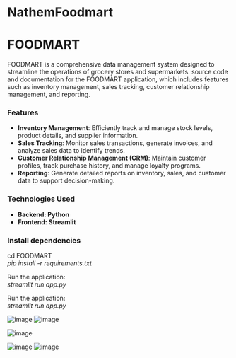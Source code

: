 # NathemFoodmart
# FOODMART
FOODMART is a comprehensive data management system designed to streamline the operations of grocery stores and supermarkets.
source code and documentation for the FOODMART application, which includes features such as inventory management, sales tracking, customer relationship management, and reporting.

### Features

- **Inventory Management**: Efficiently track and manage stock levels, product details, and supplier information.
- **Sales Tracking**: Monitor sales transactions, generate invoices, and analyze sales data to identify trends.
- **Customer Relationship Management (CRM)**: Maintain customer profiles, track purchase history, and manage loyalty programs.
- **Reporting**: Generate detailed reports on inventory, sales, and customer data to support decision-making.

### Technologies Used

- **Backend: Python**
- **Frontend: Streamlit**

### Install dependencies
cd FOODMART  
_pip install -r requirements.txt_

Run the application:  
_streamlit run app.py_

Run the application:  
_streamlit run app.py_

![image](https://github.com/user-attachments/assets/676d94e6-a1e7-4f2f-b804-0d166b78ffa6)
![image](https://github.com/user-attachments/assets/a4cc5631-61a1-4505-a7bf-4a330f9a9c38)

![image](https://github.com/user-attachments/assets/2a0114fe-ad28-4ee8-a2b8-7031406d1f79)

![image](https://github.com/user-attachments/assets/2937b0d6-8c18-445c-a7ba-f0a916a1a156)
![image](https://github.com/user-attachments/assets/3464d0d3-4627-42fc-9095-bb0b21a93810)

